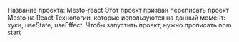 Название проекта: Mesto-react
Этот проект призван переписать проект Mesto на React
Технологии, которые используются на данный момент: хуки, useState, useEffect.
Чтобы запустить проект, нужно прописать npm start